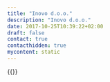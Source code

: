 ```yaml
---
title: "Inovo d.o.o."
description: "Inovo d.o.o."
date: 2017-10-25T10:39:22+02:00
draft: false
contact: true
contacthidden: true
mycontent: static
---
```

{{<partner-single
company="Inovo d.o.o."
type="si"
website="http://www.inovo.si"
countrycode="SI"
city="Maribor"
description="Inovo d.o.o. was founded in 2008 and is from its start focused on delivering BPM, Low-Code Development and Mobile solutions.We have a staff of experienced senior Consultants/Developers with plenty experience and references. Our experience and references in multiple BPM, ECM, Portal and Low Code Digital Platform projects for global clients gives us good insight of technologies, business processes and organization, with which we can support digital transformation initiatives in most pragmatic, operational way.With our proven agile methodology and willingness of our well-coordinated team of experts to go extra mile plus push platforma to its limits in challenging environments, we’re enabling our global clients to achieve their process automation goals in repetitive fashion.In last 5 years we have delivered solutions to global customers across EMEA region (Maastricht, Paris, Dublin, Bonn, Nurnberg, London, Riga, Ljubljana…) and are open to any combination of onsite/remote assignments."
siregion="emea"
level="basic"
logo="//images.ctfassets.net/vpidbgnakfvf/1ZwS5SfjKrW1eYiXgCtENS/618f4a04f15e291201e6593c0ddd77fb/inovo_d_o_o__logo.png">}}